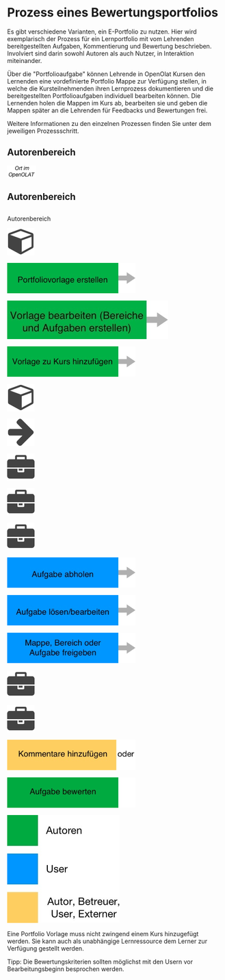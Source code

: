 # Prozess eines Bewertungsportfolios

Es gibt verschiedene Varianten, ein E-Portfolio zu nutzen. Hier wird
exemplarisch der Prozess für ein Lernportfolio mit vom Lehrenden
bereitgestellten Aufgaben, Kommentierung und Bewertung beschrieben. Involviert
sind darin sowohl Autoren als auch Nutzer, in Interaktion miteinander.

Über die "Portfolioaufgabe" können Lehrende in OpenOlat Kursen den Lernenden
eine vordefinierte Portfolio Mappe zur Verfügung stellen, in welche die
Kursteilnehmenden ihren Lernprozess dokumentieren und die bereitgestellten
Portfolioaufgaben individuell bearbeiten können. Die Lernenden holen die
Mappen im Kurs ab, bearbeiten sie und geben die Mappen später an die Lehrenden
für Feedbacks und Bewertungen frei.

Weitere Informationen zu den einzelnen Prozessen finden Sie unter dem
jeweiligen Prozessschritt.

  

## Autorenbereich
![](assets/Ort_im_OO_DE.png.jpeg)

## Autorenbereich

##
Autorenbereich


![](assets/course.png)

[![](assets/PF_Prozess_Feld1_DE.png)](Portfolio_template_Creation.de.md)

[![](assets/pf_Prozess_Feld2_DE.jpg)](Portfolio_template_Administration_and_editing.de.md)

[![](assets/pf_Prozess_Feld3_DE.png)](Creating_Portfolio_Tasks.de.md)

![](assets/course.png)

![](assets/arrow_434343_64.png)

![](assets/portfolio_434343_64.png)

![](assets/portfolio_434343_64.png)

![](assets/portfolio_434343_64.png)

[![](assets/pf_Prozess_Feld4_DE.png)](Portfolio_task_and_assignment_Collecting_and_editing.de.md)

[![](assets/pf_Prozess_Feld5_DE.png)](Portfolio_task_and_assignment_Collecting_and_editing.de.md)

[![](assets/pf_Prozess_Feld6_DE.png)](Portfolio_task_and_assignment_Collecting_and_editing.de.md)

![](assets/portfolio_434343_64.png)

![](assets/portfolio_434343_64.png)

[![](assets/pf_Prozess_Feld7_DE.png)](Portfolio_assignment_Grading.de.md)

[![](assets/pf_Prozess_Feld8_DE.png)](Portfolio_assignment_Grading.de.md)

![](assets/Legende_Prozess_Portfolio_DE.jpg)

Eine Portfolio Vorlage muss nicht zwingend einem Kurs hinzugefügt werden. Sie
kann auch als unabhängige Lernressource dem Lerner zur Verfügung gestellt
werden.

Tipp: Die Bewertungskriterien sollten möglichst mit den Usern vor
Bearbeitungsbeginn besprochen werden.

